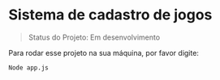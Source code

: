 # Sistema de cadastro de jogos

> Status do Projeto: Em desenvolvimento

Para rodar esse projeto na sua máquina, por favor digite:

```
Node app.js
```
